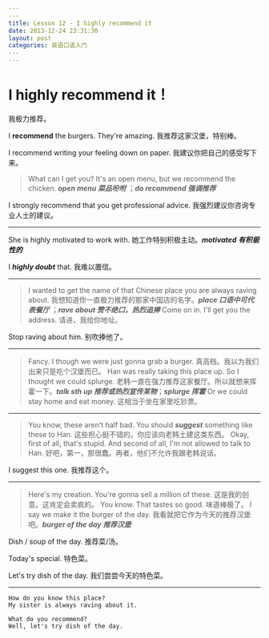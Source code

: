 ```yaml
---
​---
title: Lesson 12 - I highly recommend it
date: 2013-12-24 23:31:30
layout: post
categories: 英语口语入门
​---
---
```


# I highly recommend it！

我极力推荐。

I **recommend** the burgers. They're amazing.
我推荐这家汉堡，特别棒。

I recommend writing your feeling down on paper.
我建议你把自己的感受写下来。

> What can I get you? It's an open menu, but we recommend the chicken.
> ***open menu 菜品吩咐*** ；***do recommend 强调推荐*** 

I strongly recommend that you get professional advice.
我强烈建议你咨询专业人士的建议。

---

She is highly motivated to work with.
她工作特别积极主动。***motivated 有积极性的***

I ***highly doubt*** that.
我难以置信。

---

> I wanted to get the name of that Chinese place you are always raving about.
> 我想知道你一直极力推荐的那家中国店的名字。***place 口语中可代表餐厅*** ；***rave about 赞不绝口，热烈追捧***
> Come on in. I'll get you the address.
> 请进，我给你地址。

Stop raving about him.
别吹捧他了。

---

> Fancy. I though we were just gonna grab a burger.
> 真高档。我以为我们出来只是吃个汉堡而已。
> Han was really taking this place up. So I thought we could splurge.
> 老韩一直在强力推荐这家餐厅。所以就想来挥霍一下。***talk sth up 推荐或热烈宣传某物***；***splurge 挥霍***
> Or we could stay home and eat money.
> 这相当于坐在家里吃钞票。

---

> You know, these aren't half bad. You should ***suggest*** something like these to Han.
> 这些担心挺不错的。你应该向老韩土建这类东西。
> Okay, first of all, that's stupid. And second of all, I'm not allowed to talk to Han.
> 好吧，第一，那很蠢。再者，他们不允许我跟老韩说话。

I suggest this one.
我推荐这个。

---

> Here's my creation. You're gonna sell a million of these.
> 这是我的创意。这肯定会卖疯的。
> You know. That tastes so good.
> 味道棒极了。
> I say we make it the burger of the day.
> 我看就把它作为今天的推荐汉堡吧。***burger of the day 推荐汉堡***

Dish / soup of the day. 
推荐菜/汤。

Today's special.
特色菜。

Let's try dish of the day.
我们尝尝今天的特色菜。

---

~~~
How do you know this place?
My sister is always raving about it.
~~~

~~~
What do you recommend?
Well, let's try dish of the day.
~~~



